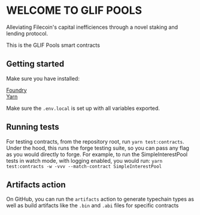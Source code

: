 # WELCOME TO GLIF POOLS

Alleviating Filecoin's capital inefficiences through a novel staking and lending protocol.

This is the GLIF Pools smart contracts

## Getting started

Make sure you have installed:

[Foundry](https://docs.google.com/document/d/1gaX5ailGE1pAewANUtmjsQTiykH03T2nMbrp4rwamYI/edit?pli=1)<br />
[Yarn](https://yarnpkg.com/)

Make sure the `.env.local` is set up with all variables exported.

## Running tests

For testing contracts, from the repository root, run `yarn test:contracts`. Under the hood, this runs the forge testing suite, so you can pass any flag as you would directly to forge. For example, to run the SimpleInterestPool tests in watch mode, with logging enabled, you would run: `yarn test:contracts -w -vvv --match-contract SimpleInterestPool`

## Artifacts action

On GitHub, you can run the `artifacts` action to generate typechain types as well as build artifacts like the `.bin` and `.abi` files for specific contracts


